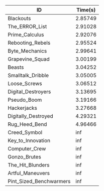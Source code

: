 |ID|Time(s)|
|-|-|
|Blackouts|2.85749|
|The_ERROR_List|2.91028|
|Prime_Calculus|2.92076|
|Rebooting_Rebels|2.95524|
|Byte_Mechanics|2.99641|
|Grapevine_Squad|3.00199|
|Beasts|3.04252|
|Smalltalk_Dribble|3.05005|
|Loose_Screws|3.06512|
|Digital_Destroyers|3.13695|
|Pseudo_Boom|3.19166|
|Hackerjacks|3.27668|
|Digitally_Destroyed|4.29321|
|Rug_Heed_Bend|4.96466|
|Creed_Symbol|inf|
|Key_to_Innovation|inf|
|Computer_Crew|inf|
|Gonzo_Brutes|inf|
|The_Hit_Blunders|inf|
|Artful_Maneuvers|inf|
|Pint_Sized_Benchwarmers|inf|
